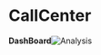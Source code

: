 # CallCenter
**DashBoard**![Analysis](https://github.com/fatma-ahme/CallCenter/blob/main/Report.PNG)

